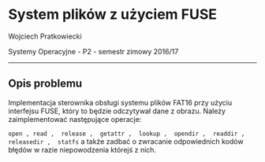 System plików z użyciem FUSE
=======================

Wojciech Pratkowiecki

Systemy Operacyjne - P2 - semestr zimowy 2016/17

----------

Opis problemu
-------------

Implementacja sterownika obsługi systemu plików FAT16 przy użyciu interfejsu FUSE, który to będzie odczytywał dane z obrazu. Należy zaimplementować następujące operacje:
 
`open , read ,  release ,  getattr ,  lookup ,  opendir ,  readdir ,  releasedir ,  statfs`
a także zadbać o zwracanie odpowiednich kodów błędów w razie niepowodzenia którejś z nich.

